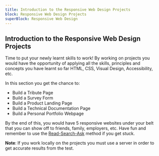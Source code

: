 ```yaml
---
title: Introduction to the Responsive Web Design Projects
block: Responsive Web Design Projects
superBlock: Responsive Web Design
---
```

## Introduction to the Responsive Web Design Projects

Time to put your newly learnt skills to work! By working on projects you would have the opportunity of applying all the skills, principles and concepts you have learnt so far HTML, CSS, Visual Design, Accessibility, etc. 

In this section you get the chance to:
 * Build a Tribute Page
 * Build a Survey Form
 * Build a Product Landing Page
 * Build a Technical Documentation Page
 * Build a Personal Portfolio Webpage

By the end of this, you would have 5 responsive websites under your belt that you can show off to friends, family, employers, etc. Have fun and remember to use the [Read-Search-Ask](https://forum.freecodecamp.org/t/how-to-get-help-when-you-are-stuck-coding/19514) method if you get stuck.

**Note**: If you work locally on the projects you must use a server in order to get accurate results from the test.
